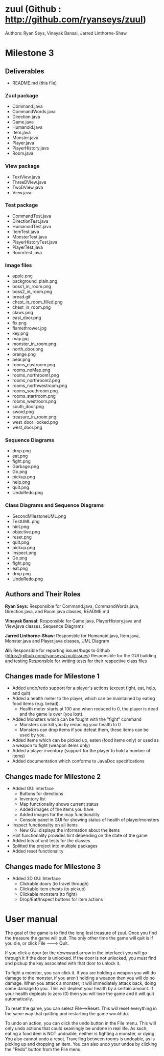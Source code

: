 zuul (Github : http://github.com/ryanseys/zuul)
====

Authors: Ryan Seys, Vinayak Bansal, Jarred Linthorne-Shaw

Milestone 3
===========

## Deliverables

* README.md (this file)

### Zuul package

* Command.java
* CommandWords.java
* Direction.java
* Game.java
* Humanoid.java
* Item.java
* Monster.java
* Player.java
* PlayerHistory.java
* Room.java

### View package

* TextView.java
* ThreeDView.java
* TwoDView.java
* View.java

### Test package

* CommandTest.java
* DirectionTest.java
* HumanoidTest.java
* ItemTest.java
* MonsterTest.java
* PlayerHistoryTest.java
* PlayerTest.java
* RoomTest.java

### Image files

* apple.png
* background_plain.png
* boss1_in_room.png
* boss2_in_room.png
* bread.gif
* chest_in_room_filled.png
* chest_in_room.png
* claws.png
* east_door.png
* fix.png
* flamethrower.jpg
* key.png
* map.jpg
* monster_in_room.png
* north_door.png
* orange.png
* pear.png
* rooms_eastroom.png
* rooms_noMap.png
* rooms_northroom1.png
* rooms_northroom2.png
* rooms_northwestroom.png
* rooms_southroom.png
* rooms_startroom.png
* rooms_westroom.png
* south_door.png
* sword.png
* treasure_in_room.png
* west_door_locked.png
* west_door.png

### Sequence Diagrams

* drop.png
* eat.png
* fight.png
* Garbage.png
* Go.png
* pickup.png
* help.png
* quit.png
* UndoRedo.png

### Class Diagrams and Sequence Diagrams

* SecondMilestoneUML.png
* TestUML.png
* hint.png
* objective.png
* reset.png
* quit.png
* pickup.png
* Inspect.png
* Go.png
* fight.png
* eat.png
* drop.png
* UndoRedo.png

## Authors and Their Roles

**Ryan Seys:**
  Responsible for Command.java, CommandWords.java, Direction.java, and Room.java classes, README.md

**Vinayak Bansal:**
  Responsible for Game.java, PlayerHistory.java and View.java classes, Sequence Diagrams

**Jarred Linthorne-Shaw:**
  Responsble for Humanoid.java, Item.java, Monster.java and Player.java classes, UML Diagram

**All:**
  Responsible for reporting issues/bugs to Github (https://github.com/ryanseys/zuul/issues)
  Responsible for the GUI building and testing
  Responsible for writing tests for their respective class files

## Changes made for Milestone 1

* Added undo/redo support for a player's actions (except fight, eat, help, and quit)
* Added a health meter to the player, which can be maintained by eating food items (e.g. bread).
  * Health meter starts at 100 and when reduced to 0, the player is dead and the game is over (you lost).
* Added Monsters which can be fought with the "fight" command
  * Monsters can kill you by reducing your health to 0
  * Monsters can drop items if you defeat them, these items can be used by you.
* Added items which can be picked up, eaten (food items only) or used as a weapon to fight (weapon items only)
* Added a player inventory (support for the player to hold a number of items)
* Added documentation which conforms to JavaDoc specifications

## Changes made for Milestone 2

* Added GUI interface
  * Buttons for directions
  * Inventory list
  * Map functionality shows current status
  * Added images of the items you have
  * Added images for the map functionality
  * Console panel in GUI for showing status of health of player/monsters
* Inspect functionality on all items
  * New GUI displays the information about the items
* Hint functionality provides hint depending on the state of the game
* Added lots of unit tests for the classes
* Splitted the project into multiple packages
* Added reset functionality

## Changes made for Milestone 3

* Added 3D GUI Interface
  * Clickable doors (to travel through)
  * Clickable item chests (to pickup)
  * Clickable monsters (to fight)
  * Drop/Eat/Inspect buttons for item actions

# User manual

The goal of the game is to find the long lost treasure of zuul. Once you find the treasure the game will quit. The only other time the game will quit is if you die, or click File ---> Quit.

If you click a door (or the downward arrow in the interface) you will go through it if the door is unlocked. If the door is not unlocked, you must find and pickup the key associated with that door to unlock it.

To fight a monster, you can click it. If you are holding a weapon you will do damage to the monster, if you aren't holding a weapon then you will do no damage. When you attack a monster, it will immediately attack back, doing some damage to you. This will depleat your health by a certain amount. If your health depleats to zero (0) then you will lose the game and it will quit automatically.

To reset the game, you can select File-->Reset. This will reset everything in the same way that quitting and restarting the game would do.

To undo an action, you can click the undo button in the File menu. This will only undo actions that could seamingly be undone in real life. As such, eating a food item is NOT undoable, neither is fighting a monster, or dying. You also cannot undo a reset. Travelling between rooms is undoable, as is picking up and dropping an item. You can also undo your undos by clicking the "Redo" button from the File menu.
